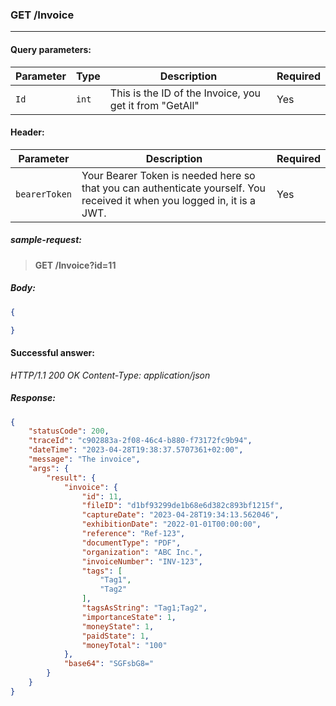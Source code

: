 ### GET /Invoice
---

#### Query parameters:

| Parameter | Type | Description | Required |
| --- | --- | --- | --- |
| `Id` | `int` | This is the ID of the Invoice, you get it from "GetAll" | Yes |

#### Header:

| Parameter | Description | Required |
| --- | --- | --- |
| `bearerToken` | Your Bearer Token is needed here so that you can authenticate yourself. You received it when you logged in, it is a JWT. | Yes |

##### sample-request:

> **GET /Invoice?id=11**

##### Body:

```json
{

}
```

#### Successful answer:

*HTTP/1.1 200 OK
Content-Type: application/json*

##### Response:

```json
{
    "statusCode": 200,
    "traceId": "c902883a-2f08-46c4-b880-f73172fc9b94",
    "dateTime": "2023-04-28T19:38:37.5707361+02:00",
    "message": "The invoice",
    "args": {
        "result": {
            "invoice": {
                "id": 11,
                "fileID": "d1bf93299de1b68e6d382c893bf1215f",
                "captureDate": "2023-04-28T19:34:13.562046",
                "exhibitionDate": "2022-01-01T00:00:00",
                "reference": "Ref-123",
                "documentType": "PDF",
                "organization": "ABC Inc.",
                "invoiceNumber": "INV-123",
                "tags": [
                    "Tag1",
                    "Tag2"
                ],
                "tagsAsString": "Tag1;Tag2",
                "importanceState": 1,
                "moneyState": 1,
                "paidState": 1,
                "moneyTotal": "100"
            },
            "base64": "SGFsbG8="
        }
    }
}
```